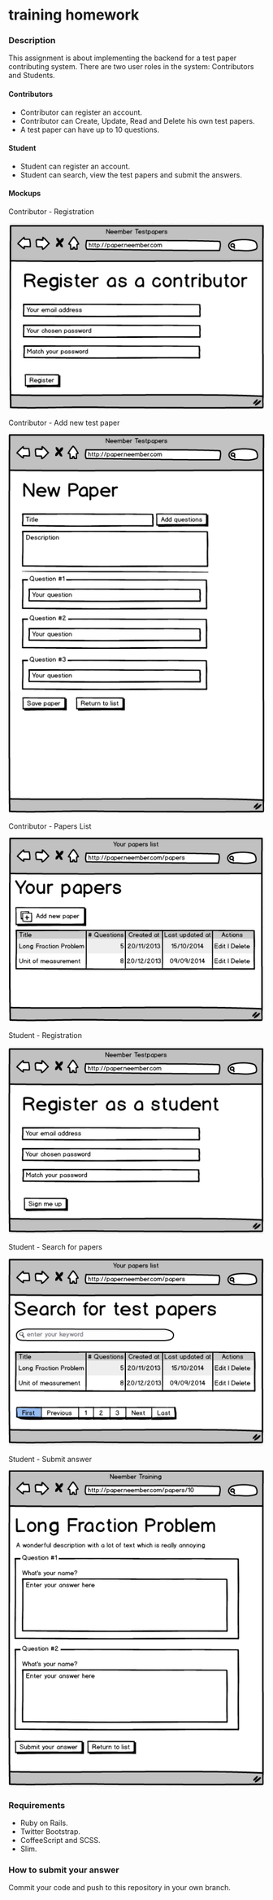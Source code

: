 training homework
========

### Description 
This assignment is about implementing the backend for a test paper contributing system. There are two user roles in the system: Contributors and Students.

#### Contributors

- Contributor can register an account.
- Contributor can Create, Update, Read and Delete his own test papers.
- A test paper can have up to 10 questions.

#### Student

- Student can register an account.
- Student can search, view the test papers and submit the answers.

#### Mockups

Contributor - Registration

![alt tag](https://raw.githubusercontent.com/jahuang/training/master/images/contributor-registration.png)

Contributor - Add new test paper

![alt tag](https://raw.githubusercontent.com/jahuang/training/master/images/contributor-add-new-paper.png)

Contributor - Papers List

![alt tag](https://raw.githubusercontent.com/jahuang/training/master/images/contributor-papers-list.png)

Student - Registration

![alt tag](https://raw.githubusercontent.com/jahuang/training/master/images/student-registration.png)

Student - Search for papers

![alt tag](https://raw.githubusercontent.com/jahuang/training/master/images/student-papers-list.png)

Student - Submit answer

![alt tag](https://raw.githubusercontent.com/jahuang/training/master/images/student-answer.png)

### Requirements

* Ruby on Rails.
* Twitter Bootstrap.
* CoffeeScript and SCSS.
* Slim.

### How to submit your answer

Commit your code and push to this repository in your own branch.

